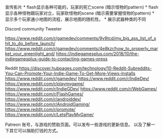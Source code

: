 

宣传影片
    * flash显示各种可能的，玩家的死亡scene (暗示怪物的pattern)
    * flash显示各种怪物跟玩家对立，玩家砍怪物的scene (暗示需要掌握怪物的pattern)
    * 显示多个玩家通小地图的流程，展示地图的随机性。
    * 展示武器种类的不同

Discord community
Tweeter

https://www.reddit.com/r/gamedev/comments/9v9tcd/my_big_ass_list_of_shit_to_do_before_launch/
https://www.reddit.com/r/gamedev/comments/4e8kzr/how_to_properly_market_your_greenlight_and/
https://indiegamesplus.com/2018/10/the-indiegamesplus-guide-to-contacting-games-press

Reddit 
https://discover.hubpages.com/technology/10-Reddit-Subreddits-You-Can-Promote-Your-Indie-Game-To-Get-More-Views-Installs
https://www.reddit.com/r/gamedev/
https://www.reddit.com/r/IndieDev/
https://www.reddit.com/r/playmygame/
https://www.reddit.com/r/IndieGDev/
https://www.reddit.com/r/WebGames/
https://www.reddit.com/r/FlashGames/
https://www.reddit.com/r/androiddev/
https://www.reddit.com/r/AndroidGaming/
https://www.reddit.com/r/promote/
https://www.reddit.com/r/LetsPlayMyGame/

Patreon 账号，与游戏的赞助页面。可以发布一些游戏的更新信息。
以及了解一下其它可以捐助打钱的方式。
